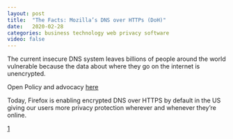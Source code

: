 ```yaml
---
layout: post
title:  "The Facts: Mozilla’s DNS over HTTPs (DoH)"
date:   2020-02-28
categories: business technology web privacy software
video: false
---
```


The current insecure DNS system leaves billions of people around the world vulnerable because the data about where they go on the internet is unencrypted. 

Open Policy and advocacy [here](https://blog.mozilla.org/netpolicy/)

Today, Firefox is enabling encrypted DNS over HTTPS by default in the US giving our users more privacy protection wherever and whenever they’re online.

[1]

[1]: //blog.mozilla.org/netpolicy/2020/02/25/the-facts-mozillas-dns-over-https-doh/
